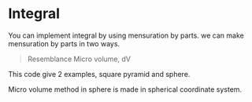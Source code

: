 Integral
=============

You can implement integral by using mensuration by parts.
we can make mensuration by parts in two ways.
>	Resemblance
>	Micro volume, dV

This code give 2 examples, square pyramid and sphere.

Micro volume method in sphere is made in spherical coordinate system.